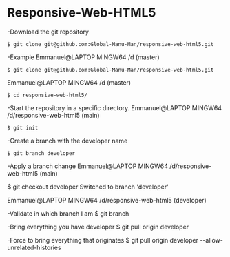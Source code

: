 # Responsive-Web-HTML5
-Download the git repository

    $ git clone git@github.com:Global-Manu-Man/responsive-web-html5.git
 
 -Example
 Emmanuel@LAPTOP MINGW64 /d (master)
 
    $ git clone git@github.com:Global-Manu-Man/responsive-web-html5.git
 
 Emmanuel@LAPTOP MINGW64 /d (master)
 
    $ cd responsive-web-html5/
 
 -Start the repository in a specific directory.
 Emmanuel@LAPTOP MINGW64 /d/responsive-web-html5 (main)
    
    $ git init
 
 -Create a branch with the developer name
    
    $ git branch developer

 
 -Apply a branch change
 Emmanuel@LAPTOP MINGW64 /d/responsive-web-html5 (main)
   
   $ git checkout developer
   Switched to branch 'developer'
   
 Emmanuel@LAPTOP MINGW64 /d/responsive-web-html5 (developer)
 
-Validate in which branch I am
   $ git branch
   
 -Bring everything you have developer
   $ git pull origin developer
   
 -Force to bring everything that originates
   $ git pull origin developer --allow-unrelated-histories
   
 


 
 
 

 

